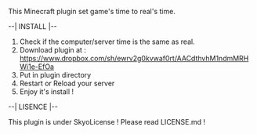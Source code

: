 This Minecraft plugin set game's time to real's time.

--| INSTALL |--
1. Check if the computer/server time is the same as real.
2. Download plugin at : https://www.dropbox.com/sh/ewrv2g0kvwaf0rt/AACdthvhM1ndmMRHWi1e-EfOa
3. Put in plugin directory
4. Restart or Reload your server
5. Enjoy it's install !

--| LISENCE |--

This plugin is under SkyoLicense ! Please read LICENSE.md !
